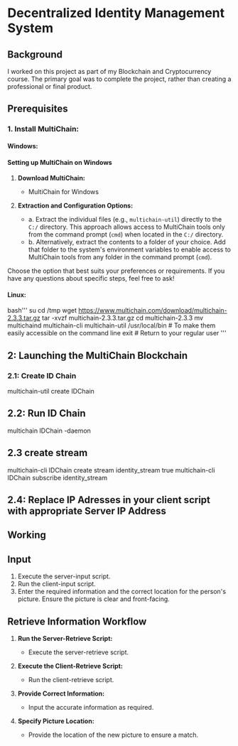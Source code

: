 # Decentralized Identity Management System

## Background
I worked on this project as part of my Blockchain and Cryptocurrency course. The primary goal was to complete the project, rather than creating a professional or final product.

## Prerequisites

### 1. Install MultiChain:
#### Windows:
#### Setting up MultiChain on Windows

1. **Download MultiChain:**
   - MultiChain for Windows

2. **Extraction and Configuration Options:**
   - a. Extract the individual files (e.g., `multichain-util`) directly to the `C:/` directory. This approach allows access to MultiChain tools only from the command prompt (`cmd`) when located in the `C:/` directory.
   - b. Alternatively, extract the contents to a folder of your choice. Add that folder to the system's environment variables to enable access to MultiChain tools from any folder in the command prompt (`cmd`).

Choose the option that best suits your preferences or requirements. If you have any questions about specific steps, feel free to ask!

#### Linux:
bash'''
su
cd /tmp
wget https://www.multichain.com/download/multichain-2.3.3.tar.gz
tar -xvzf multichain-2.3.3.tar.gz
cd multichain-2.3.3
mv multichaind multichain-cli multichain-util /usr/local/bin # To make them easily accessible on the command line
exit # Return to your regular user
'''


## 2: Launching the MultiChain Blockchain

### 2.1: Create ID Chain

  multichain-util create IDChain

## 2.2: Run ID Chain

  multichain IDChain -daemon

## 2.3 create stream

  multichain-cli IDChain create stream identity_stream true
  multichain-cli IDChain subscribe identity_stream

## 2.4: Replace IP Adresses in your client script with appropriate Server IP Address

## Working
## Input

1. Execute the server-input script.
2. Run the client-input script.
3. Enter the required information and the correct location for the person's picture. Ensure the picture is clear and front-facing.

## Retrieve Information Workflow

1. **Run the Server-Retrieve Script:**
   - Execute the server-retrieve script.

2. **Execute the Client-Retrieve Script:**
   - Run the client-retrieve script.

3. **Provide Correct Information:**
   - Input the accurate information as required.

4. **Specify Picture Location:**
   - Provide the location of the new picture to ensure a match.


